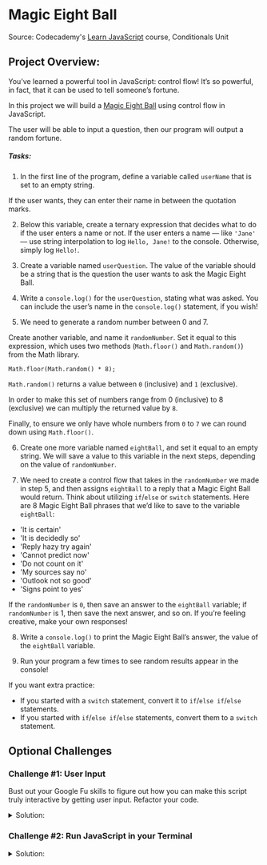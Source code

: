 # Magic Eight Ball

Source:
Codecademy's [Learn JavaScript](https://www.codecademy.com/courses/introduction-to-javascript) course, Conditionals Unit

## Project Overview:

You’ve learned a powerful tool in JavaScript: control flow! It’s so powerful, in fact, that it can be used to tell someone’s fortune.

In this project we will build a [Magic Eight Ball](https://en.wikipedia.org/wiki/Magic_8-Ball) using control flow in JavaScript.

The user will be able to input a question, then our program will output a random fortune.

##### Tasks:

1.  In the first line of the program, define a variable called `userName` that is set to an empty string.

If the user wants, they can enter their name in between the quotation marks.

2.  Below this variable, create a ternary expression that decides what to do if the user enters a name or not. If the user enters a name — like `'Jane'` — use string interpolation to log `Hello, Jane!` to the console. Otherwise, simply log `Hello!`.

3.  Create a variable named `userQuestion`. The value of the variable should be a string that is the question the user wants to ask the Magic Eight Ball.

4.  Write a `console.log()` for the `userQuestion`, stating what was asked. You can include the user’s name in the `console.log()` statement, if you wish!

5.  We need to generate a random number between 0 and 7.

Create another variable, and name it `randomNumber`. Set it equal to this expression, which uses two methods (`Math.floor()` and `Math.random()`) from the Math library.

    Math.floor(Math.random() * 8);

`Math.random()` returns a value between `0` (inclusive) and `1` (exclusive).

In order to make this set of numbers range from 0 (inclusive) to 8 (exclusive) we can multiply the returned value by `8`.

Finally, to ensure we only have whole numbers from `0` to `7` we can round down using `Math.floor()`.

6.  Create one more variable named `eightBall`, and set it equal to an empty string. We will save a value to this variable in the next steps, depending on the value of `randomNumber`.

7.  We need to create a control flow that takes in the `randomNumber` we made in step 5, and then assigns `eightBall` to a reply that a Magic Eight Ball would return. Think about utilizing `if`/`else` or `switch` statements. Here are 8 Magic Eight Ball phrases that we’d like to save to the variable `eightBall`:

- 'It is certain'
- 'It is decidedly so'
- 'Reply hazy try again'
- 'Cannot predict now'
- 'Do not count on it'
- 'My sources say no'
- 'Outlook not so good'
- 'Signs point to yes'

If the `randomNumber` is `0`, then save an answer to the `eightBall` variable; if `randomNumber` is 1, then save the next answer, and so on. If you’re feeling creative, make your own responses!

8.  Write a `console.log()` to print the Magic Eight Ball’s answer, the value of the `eightBall` variable.

9.  Run your program a few times to see random results appear in the console!

If you want extra practice:

- If you started with a `switch` statement, convert it to `if`/`else if`/`else` statements.
- If you started with `if`/`else if`/`else` statements, convert them to a `switch` statement.

## Optional Challenges

### Challenge #1: User Input

Bust out your Google Fu skills to figure out how you can make this script truly interactive by getting user input. Refactor your code.

<details>
<summary>Solution:</summary>

The solution to this challenge is available in the `magic-8-ball-prompt.js` file, but **try** not to peek at it.

</details>

### Challenge #2: Run JavaScript in your Terminal

<details>
<summary>Solution:</summary>
<h5>Install and use node.js to run JavaScript in Terminal</h5>

1. If you don't already have node installed, download and install from [here](https://nodejs.org/en/download/).
2. In your terminal, navigate to the folder containing your project.
3. Run `npm init -y`. This initializes the directory so that it can run node. The `-y` flag allows you to skip the package.json setup.
   _Note: `npm` stands for node package manager. There are thousands of packages at [npmjs.com](https://www.npmjs.com/) that you can import to streamline your development by simply running `npm install [name-of-package]`._
4. Because this project requires user input for extra functionality, you need to download a [package](https://www.codecademy.com/article/getting-user-input-in-node-js) that enables you to do so. Run `npm install prompt-sync`.
5. Finally, include this line of code at the top of your .js file: `const prompt = require("prompt-sync")({sigint: true});`
_Note: {sigint: true} allows users to exit the program at will._
</details>